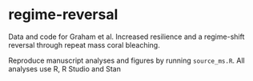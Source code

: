 # regime-reversal
Data and code for Graham et al. Increased resilience and a regime-shift reversal through repeat mass coral bleaching.

Reproduce manuscript analyses and figures by running ```source_ms.R```. All analyses use R, R Studio and Stan
